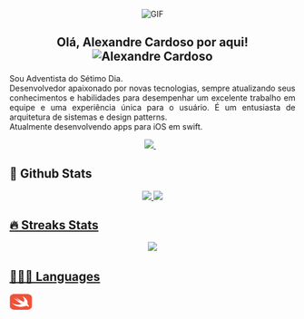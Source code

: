 <p align='center'>
    <img alt='GIF' src='https://github.com/mrhrifat/mrhrifat/blob/master/gifs/code.gif?raw=true' width='600' height='300' />
</p>

<h2 align='center'>
  Olá, Alexandre Cardoso por aqui! <img src='https://user-images.githubusercontent.com/1303154/88677602-1635ba80-d120-11ea-84d8-d263ba5fc3c0.gif' width='20px' alt='Alexandre Cardoso'>
</h2>

<p align='justify'>
  Sou Adventista do Sétimo Dia.<br>
  Desenvolvedor apaixonado por novas tecnologias, sempre atualizando seus conhecimentos e habilidades para desempenhar um excelente trabalho em equipe e uma experiência única para o usuário. É um entusiasta de arquitetura de sistemas e design patterns.<br>
  Atualmente desenvolvendo apps para iOS em swift. 
</p>

<p align='center'>
  <a href="https://www.linkedin.com/in/alexandre-barbosa-cardoso-a02a3a173/">
    <img src="https://img.shields.io/badge/linkedin-%230077B5.svg?&style=for-the-badge&logo=linkedin&logoColor=white" />
  </a>&nbsp;&nbsp;
</p>

## **💫 Github Stats**
<p align = 'center'>
  <a href="https://github.com/AlexandreBCardoso">
  <img height="180em" src="https://github-readme-stats.vercel.app/api?username=AlexandreBCardoso&show_icons=true&hide=&count_private=true&title_color=50fa7b&text_color=ffffff&icon_color=8be9fd&bg_color=282a36&hide_border=false&show_icons=true"/>
  <img height="180em" src="https://github-readme-stats.vercel.app/api/top-langs/?username=AlexandreBCardoso&show_icons=true&hide=&count_private=true&title_color=50fa7b&text_color=ffffff&icon_color=8be9fd&bg_color=282a36&hide_border=false&show_icons=true"/>
</p>

## **🔥 Streaks Stats**
<p align = 'center'>
    <img src='https://github-readme-streak-stats.herokuapp.com/?user=AlexandreBCardoso&theme=dracula&hide_border=false'>
</p>

## **🧑🏻‍💻 Languages**
<p align='justify'>
<img align="center" alt="Rafa-Js" height="30" width="40" src="https://raw.githubusercontent.com/devicons/devicon/master/icons/swift/swift-original.svg">
</p>





<!--
&theme=gotham&hide_border=true

💫 Github Stats

## Olá, Alexandre Cardoso por aqui! <img src='https://user-images.githubusercontent.com/1303154/88677602-1635ba80-d120-11ea-84d8-d263ba5fc3c0.gif' width='20px' alt='Alexandre Cardoso'>

# Olá, Alexandre Cardoso por aqui! 🖖🏻

### My GitHub Stats
[![Alexandre GitHub stats](https://github-readme-stats.vercel.app/api?username=AlexandreBCardoso&show_icons=true&hide=&count_private=true&title_color=ffffff&text_color=ffffff&icon_color=3382ed&bg_color=171717&hide_border=false&show_icons=true)](https://github.com/AlexandreBCardoso)

[![Most used languages](https://github-readme-stats.vercel.app/api/top-langs/?username=AlexandreBCardoso&layout=compact&title_color=ffffff&text_color=ffffff&icon_color=3382ed&bg_color=171717&hide_border=false&locale=en&custom_title=Most%20%used%20%languages)](https://github.com/AlexandreBCardoso)


**AlexandreBCardoso/AlexandreBCardoso** is a ✨ _special_ ✨ repository because its `README.md` (this file) appears on your GitHub profile.

Here are some ideas to get you started:

- 🔭 I’m currently working on ...
- 🌱 I’m currently learning ...
- 👯 I’m looking to collaborate on ...
- 🤔 I’m looking for help with ...
- 💬 Ask me about ...
- 📫 How to reach me: ...
- 😄 Pronouns: ...
- ⚡ Fun fact: ...


<div align="center">
  <a href="https://github.com/AlexandreBCardoso">
  <img height="180em" src="https://github-readme-stats.vercel.app/api?username=AlexandreBCardoso&show_icons=true&hide=&count_private=true&title_color=50fa7b&text_color=ffffff&icon_color=8be9fd&bg_color=282a36&hide_border=false&show_icons=true"/>
  <img height="180em" src="https://github-readme-stats.vercel.app/api/top-langs/?username=AlexandreBCardoso&layout=compact&title_color=ffffff&text_color=ffffff&icon_color=3382ed&bg_color=282a36&hide_border=false&locale=en&custom_title=Most%20%used%20%languages"/>
</div>
  
 ##
 
<div> 
  <a href="https://www.linkedin.com/in/alexandre-barbosa-cardoso-a02a3a173/" target="_blank"><img src="https://img.shields.io/badge/-LinkedIn-%230077B5?style=for-the-badge&logo=linkedin&logoColor=white" target="_blank"></a> 
 
  ![Snake animation](https://github.com/rafaballerini/rafaballerini/blob/output/github-contribution-grid-snake.svg)
 
</div>

-->
